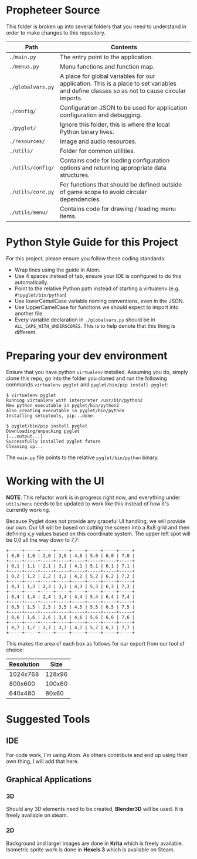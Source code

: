 # Propheteer Source
This folder is broken up into several folders that you need to understand in order to make changes to this repository.

Path | Contents
---|---
`./main.py` | The entry point to the application.
`./menus.py` | Menu functions and function map.
`./globalvars.py` | A place for global variables for our application. This is a place to set variables and define classes so as not to cause circular imports.
`./config/` | Configuration JSON to be used for application configuration and debugging.
`./pyglet/` | Ignore this folder, this is where the local Python binary lives.
`./resources/` | Image and audio resources.
`./utils/` | Folder for common utilities.
`./utils/config/` | Contains code for loading configuration options and returning appropriate data structures.
`./utils/core.py` | For functions that should be defined outside of game scope to avoid circular dependencies.
`./utils/menu/` | Contains code for drawing / loading menu items.

# Python Style Guide for this Project
For this project, please ensure you follow these coding standards:
- Wrap lines using the guide in Atom.
- Use 4 spaces instead of tab, ensure your IDE is configured to do this automatically.
- Point to the relative Python path instead of starting a virtualenv (e.g. `#!pyglet/bin/python`)
- Use lowerCamelCase variable naming conventions, even in the JSON.
- Use UpperCamelCase for functions we should expect to import into another file.
- Every variable declaration in `./globalvars.py` should be in `ALL_CAPS_WITH_UNDERSCORES`. This is to help denote that this thing is different.

# Preparing your dev environment
Ensure that you have python `virtualenv` installed. Assuming you do, simply clone this repo, go into the folder you cloned and run the following commands `virtualenv pyglet` and `pyglet/bin/pip install pyglet`:
```
$ virtualenv pyglet
Running virtualenv with interpreter /usr/bin/python2
New python executable in pyglet/bin/python2
Also creating executable in pyglet/bin/python
Installing setuptools, pip...done.

$ pyglet/bin/pip install pyglet
Downloading/unpacking pyglet
[...output...]
Successfully installed pyglet future
Cleaning up...
```

The `main.py` file points to the relative `pyglet/bin/python` binary.

# Working with the UI
**NOTE**: This refactor work is in progress right now, and everything under `utils/menu` needs to be updated to work like this instead of how it's currently working.

Because Pyglet does not provide any graceful UI handling, we will provide our own. Our UI will be based on cutting the screen into a 8x8 grid and then defining x,y values based on this coordinate system. The upper left spot will be 0,0 all the way down to 7,7:
```
+-----+-----+-----+-----+-----+-----+-----+-----+
| 0,0 | 1,0 | 2,0 | 3,0 | 4,0 | 5,0 | 6,0 | 7,0 |
+-----+-----+-----+-----+-----+-----+-----+-----+
| 0,1 | 1,1 | 2,1 | 3,1 | 4,1 | 5,1 | 6,1 | 7,1 |
+-----+-----+-----+-----+-----+-----+-----+-----+
| 0,2 | 1,2 | 2,2 | 3,2 | 4,2 | 5,2 | 6,2 | 7,2 |
+-----+-----+-----+-----+-----+-----+-----+-----+
| 0,3 | 1,3 | 2,3 | 3,3 | 4,3 | 5,3 | 6,3 | 7,3 |
+-----+-----+-----+-----+-----+-----+-----+-----+
| 0,4 | 1,4 | 2,4 | 3,4 | 4,4 | 5,4 | 6,4 | 7,4 |
+-----+-----+-----+-----+-----+-----+-----+-----+
| 0,5 | 1,5 | 2,5 | 3,5 | 4,5 | 5,5 | 6,5 | 7,5 |
+-----+-----+-----+-----+-----+-----+-----+-----+
| 0,6 | 1,6 | 2,6 | 3,6 | 4,6 | 5,6 | 6,6 | 7,6 |
+-----+-----+-----+-----+-----+-----+-----+-----+
| 0,7 | 1,7 | 2,7 | 3,7 | 4,7 | 5,7 | 6,7 | 7,7 |
+-----+-----+-----+-----+-----+-----+-----+-----+
```

This makes the area of each box as follows for our export from our tool of choice:

Resolution | Size
---|---
1024x768 | 128x96
800x600 | 100x60
640x480 | 80x60

# Suggested Tools

## IDE
For code work, I'm using Atom. As others contribute and end up using their own thing, I will add that here.

## Graphical Applications

### 3D
Should any 3D elements need to be created, **Blender3D** will be used. It is freely available on steam.

### 2D
Background and larger images are done in **Krita** which is freely available. Isometric sprite work is done in **Hexels 3** which is available on Steam.
